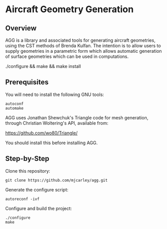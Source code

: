 Aircraft Geometry Generation
============================

Overview
--------

AGG is a library and associated tools for generating aircraft
geometries, using the CST methods of Brenda Kulfan. The intention is
to allow users to supply geometries in a parametric form which allows
automatic generation of surface geometries which can be used in
computations.

./configure && make && make install

Prerequisites
-------------

You will need to install the following GNU tools:

    autoconf
    automake

AGG uses Jonathan Shewchuk's Triangle code for mesh generation,
through Christian Woltering's API, available from:

https://github.com/wo80/Triangle/

You should install this before installing AGG.

Step-by-Step
------------

Clone this repository:

    git clone https://github.com/mjcarley/agg.git

Generate the configure script:

    autoreconf -ivf

Configure and build the project:

    ./configure
    make
